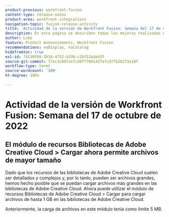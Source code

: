 ```yaml
---
product-previous: workfront-fusion
content-type: release-notes
product-area: workfront-integrations
navigation-topic: fusion-release-activity
title: 'Actividad de la versión de Workfront Fusion: Semana del 17 de octubre de 2022'
description: En esta página se describen todas las mejoras realizadas en Adobe Workfront Fusion durante la semana del 17 de octubre de 2022.
author: Luke
feature: Product Announcements, Workfront Fusion
recommendations: noDisplay, noCatalog
hidefromtoc: true
exl-id: 74130f09-2b18-4732-b338-c2bf53a3ed3f
source-git-commit: 77ec3c007ce7c49ff760145fafcd7f62b273a18f
workflow-type: tm+mt
source-wordcount: '109'
ht-degree: 100%

---
```


# Actividad de la versión de Workfront Fusion: Semana del 17 de octubre de 2022

## El módulo de recursos Bibliotecas de Adobe Creative Cloud > Cargar ahora permite archivos de mayor tamaño

Dado que los recursos de las bibliotecas de Adobe Creative Cloud suelen ser detallados y complejos y, por lo tanto, pueden ser archivos grandes, hemos hecho posible que se puedan cargar archivos más grandes en las bibliotecas de Adobe Creative Cloud. Ahora puede utilizar el módulo de recursos Bibliotecas de Adobe Creative Cloud > Cargar para cargar archivos de hasta 1 GB en las bibliotecas de Adobe Creative Cloud.

Anteriormente, la carga de archivos en este módulo tenía como límite 5 MB.
